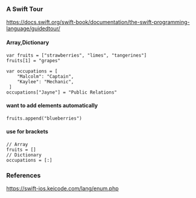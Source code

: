 ### A Swift Tour
https://docs.swift.org/swift-book/documentation/the-swift-programming-language/guidedtour/

#### Array,Dictionary
```
var fruits = ["strawberries", "limes", "tangerines"]
fruits[1] = "grapes"

var occupations = [
    "Malcolm": "Captain",
    "Kaylee": "Mechanic",
 ]
occupations["Jayne"] = "Public Relations"
```
#### want to add elements automatically
```
fruits.append("blueberries")
```
#### use for brackets
```
// Array
fruits = []
// Dictionary
occupations = [:]

```

### References
https://swift-ios.keicode.com/lang/enum.php

